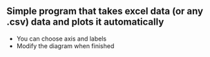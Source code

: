 ## Simple program that takes excel data (or any .csv) data and plots it automatically
* You can choose axis and labels
* Modify the diagram when finished
